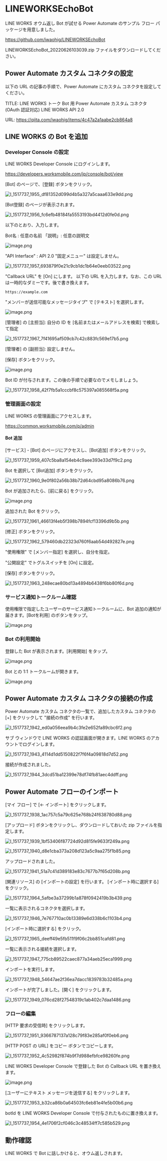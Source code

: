 # LINEWORKSEchoBot
LINE WORKS オウム返し Bot が試せる Power Automate のサンプル フロー パッケージを用意しました。

https://github.com/iwaohig/LINEWORKSEchoBot

LINEWORKSEchoBot_20220626103039.zip ファイルをダウンロードしてください。

## Power Automate カスタム コネクタの設定
以下の URL の記事の手順で、Power Automate にカスタム コネクタを設定してください。

TITLE: LINE WORKS トーク Bot 用 Power Automate カスタム コネクタ (OAuth 認証対応) LINE WORKS API 2.0

URL: https://qiita.com/iwaohig/items/4c47a2a1aabe2cb864a8

## LINE WORKS の Bot を追加
### Developer Console の設定

LINE WORKS Developer Console にログインします。

https://developers.worksmobile.com/jp/console/bot/view

[Bot] のページで、[登録] ボタンをクリック。

![l_1517737_1955_df81352d099d4b5a327a5caaa633e9dd.png](https://qiita-image-store.s3.ap-northeast-1.amazonaws.com/0/396107/5f2eddb4-a19d-73f9-4d53-2ad82d309a3c.png)

[Bot登録] のページが表示されます。

![l_1517737_1956_fc6efb48184fa5553193bd4412d0fe0d.png](https://qiita-image-store.s3.ap-northeast-1.amazonaws.com/0/396107/07eade4b-2d3b-166e-0741-f881f9ff4308.png)


以下のとおり、入力します。

 Bot名  : 任意の名前 
 「説明」: 任意の説明文

![image.png](https://qiita-image-store.s3.ap-northeast-1.amazonaws.com/0/396107/c0e6f45f-5cf4-ed2b-e9d2-157fd5ce61dc.png)

"API Interface" : API 2.0
"固定メニュー" は設定しません。

![l_1517737_1957_693879f0e21c9cb1dc1b64e0eeb03522.png](https://qiita-image-store.s3.ap-northeast-1.amazonaws.com/0/396107/a868c823-1780-d899-1ac7-bbedcd32d6cb.png)

"Callback URL" を [On] にします。
以下の URL を入力します。なお、この URL は一時的なダミーです。後で書き換えます。

```
https://example.com
```

"メンバーが送信可能なメッセージタイプ" で [テキスト] を選択します。

![image.png](https://qiita-image-store.s3.ap-northeast-1.amazonaws.com/0/396107/16c9d546-a4f2-c85c-c5a6-385208dec463.png)

[Botポリシー]: 変更しません。

[管理者] の [主担当]: 自分の ID を [名前またはメールアドレスを検索] で検索して指定

![l_1517737_1967_7f41695af509cb7c42c883fc569e17b5.png](https://qiita-image-store.s3.ap-northeast-1.amazonaws.com/0/396107/d787ad10-5136-143d-09ca-1b33dc5b1168.png)

[管理者] の [副担当]: 設定しません。

[保存] ボタンをクリック。

![image.png](https://qiita-image-store.s3.ap-northeast-1.amazonaws.com/0/396107/0acad3c4-9d01-caf2-d392-b8d739dad3f2.png)

Bot ID が付与されます。この後の手順で必要なのでメモしましょう。

![l_1517737_1958_42f7fb5a1cccbf8c575397a085568f5a.png](https://qiita-image-store.s3.ap-northeast-1.amazonaws.com/0/396107/b176c655-ec06-98ca-d33d-9956417059eb.png)

### 管理画面の設定
LINE WORKS の管理画面にアクセスします。

https://common.worksmobile.com/p/admin

#### Bot 追加
[サービス] - [Bot] のページにアクセスし、[Bot追加] ボタンをクリック。

![l_1517737_1959_407c5ba8a154eb4c9aee393e33d7f9c2.png](https://qiita-image-store.s3.ap-northeast-1.amazonaws.com/0/396107/8071fc60-42bb-b38f-9e0f-217ddf09d7b3.png)

Bot を選択して [Bot追加] ボタンをクリック。

![l_1517737_1960_9e0f802a56b38b72d64cbd95a8086b76.png](https://qiita-image-store.s3.ap-northeast-1.amazonaws.com/0/396107/c1ec8a6c-940e-1dd3-ffc0-2a522ad4c554.png)

Bot が追加されたら、[前に戻る] をクリック。

![image.png](https://qiita-image-store.s3.ap-northeast-1.amazonaws.com/0/396107/7c25e728-6226-ad01-63e1-471d54f80d0a.png)

追加された Bot をクリック。

![l_1517737_1961_46613f4eb5f398b7894fcf13396d9b5b.png](https://qiita-image-store.s3.ap-northeast-1.amazonaws.com/0/396107/952b2570-d0e8-7459-d323-6234d4af1095.png)


[修正] ボタンをクリック。

![l_1517737_1962_579460db22323d760f6aab54d492827e.png](https://qiita-image-store.s3.ap-northeast-1.amazonaws.com/0/396107/b7a211b0-e4f3-1cc9-74b0-cb1ec3160d91.png)


"使用権限" で [メンバー指定] を選択し、自分を指定。

"公開設定" でトグルスイッチを [On] に設定。

[保存] ボタンをクリック。

![l_1517737_1963_248ecae80bd13a4894b6438f6bb80f6d.png](https://qiita-image-store.s3.ap-northeast-1.amazonaws.com/0/396107/a943e5f7-c18c-8e3c-8d02-07bd9742a63a.png)

### サービス通知トークルーム確認
使用権限で指定したユーザーのサービス通知トークルームに、Bot 追加の通知が届きます。[Botを利用] のボタンをタップ。

![image.png](https://qiita-image-store.s3.ap-northeast-1.amazonaws.com/0/396107/ea04ffb1-745e-1a66-6336-485ce4791628.png)

### Bot の利用開始
登録した Bot が表示されます。[利用開始] をタップ。

![image.png](https://qiita-image-store.s3.ap-northeast-1.amazonaws.com/0/396107/537e342b-2f76-3f22-d15f-ed9a883947aa.png)

Bot との 1:1 トークルームが開きます。

![image.png](https://qiita-image-store.s3.ap-northeast-1.amazonaws.com/0/396107/c2057013-955a-0b22-27d2-acddc1f480f0.png)

## Power Automate カスタム コネクタの接続の作成

Power Automate カスタム コネクタの一覧で、追加したカスタム コネクタの [+] をクリックして "接続の作成" を行います。

![l_1517737_1942_ed0a056eea9b4c3fe2e652fa89cbc6f2.png](https://qiita-image-store.s3.ap-northeast-1.amazonaws.com/0/396107/7bdce782-47e1-3410-1863-764b40a897bc.png)

サブ ウィンドウで LINE WORKS の認証画面が開きます。LINE WORKS のアカウントでログインします。

![l_1517737_1943_4114d1dd5150822f7f6f4a09818d7d52.png](https://qiita-image-store.s3.ap-northeast-1.amazonaws.com/0/396107/77acd184-a50e-7654-c37e-a7e127a12704.png)

接続が作成されました。

![l_1517737_1944_3dcd51ba12399e78df74fb81aec4ddff.png](https://qiita-image-store.s3.ap-northeast-1.amazonaws.com/0/396107/bbf6e142-43ba-9d65-33e1-d6d54c9136a5.png)

## Power Automate フローのインポート
[マイ フロー] で [← インポート] をクリックします。

![l_1517737_1938_1ac757c5a79c625e768b24f638780d88.png](https://qiita-image-store.s3.ap-northeast-1.amazonaws.com/0/396107/c8649e43-6157-31e4-8ba2-6fefef830b5c.png)

[アップロード] ボタンをクリックし、ダウンロードしておいた zip ファイルを指定します。

![l_1517737_1939_1bf53406f87724d92d815fe9633f249a.png](https://qiita-image-store.s3.ap-northeast-1.amazonaws.com/0/396107/dfa3bf96-392d-6f5d-72ba-481edefa7214.png)

![l_1517737_1940_d8e1cba373a208d123a5c9aa275f1b85.png](https://qiita-image-store.s3.ap-northeast-1.amazonaws.com/0/396107/a6eb6b9c-6ef5-2477-d42b-b5b5de8157b7.png)

アップロードされました。

![l_1517737_1941_51a7c41d389183e83c7677b7f65d208b.png](https://qiita-image-store.s3.ap-northeast-1.amazonaws.com/0/396107/de11ce43-9055-d42b-a643-347918f5af4a.png)

[関連リソース] の [インポートの設定] を行います。
[インポート時に選択する] をクリック。

![l_1517737_1964_5afbe3a37299b1a878f0942419b3b439.png](https://qiita-image-store.s3.ap-northeast-1.amazonaws.com/0/396107/a734cccd-d983-2638-f2cc-3290840beb2d.png)

一覧に表示されるコネクタを選択します。

![l_1517737_1946_7e767710ac0b13389e6d338b6c1103b4.png](https://qiita-image-store.s3.ap-northeast-1.amazonaws.com/0/396107/6eede885-6c06-7551-379c-9cf0201f382f.png)

[インポート時に選択する] をクリック。

![l_1517737_1965_deeff49e5fb511f9f06c2bb851cafd81.png](https://qiita-image-store.s3.ap-northeast-1.amazonaws.com/0/396107/05904c5f-1b2b-049e-067e-8bd3c34d90cc.png)

一覧に表示される接続を選択します。

![l_1517737_1947_775cb89522caec877a34aeb25eca1999.png](https://qiita-image-store.s3.ap-northeast-1.amazonaws.com/0/396107/27d958e5-a60c-1630-eda5-1db71d9a5a80.png)

インポートを実行します。

![l_1517737_1948_54647ae2f36ea7dacc1839783b32485a.png](https://qiita-image-store.s3.ap-northeast-1.amazonaws.com/0/396107/538cc9cb-c904-f27c-508e-c911c82aed32.png)

インポートが完了しました。[開く] をクリックします。

![l_1517737_1949_076cd28f27548319c1ab402c7daa1486.png](https://qiita-image-store.s3.ap-northeast-1.amazonaws.com/0/396107/974a3f42-3419-070c-82a4-ff9616c61766.png)

### フローの編集
[HTTP 要求の受信時] をクリックします。

![l_1517737_1951_9366787137a128c79f83e285af0f0eb6.png](https://qiita-image-store.s3.ap-northeast-1.amazonaws.com/0/396107/9fc35932-b9cc-c186-0e7a-dc4ed458a509.png)

[HTTP POST の URL] をコピー ボタンでコピーします。

![l_1517737_1952_4c52982f874b9f7d988efbfce98260fe.png](https://qiita-image-store.s3.ap-northeast-1.amazonaws.com/0/396107/534fbbe5-0ad0-996d-e695-e5c39d4567df.png)

LINE WORKS Developer Console で登録した Bot の Callback URL を置き換えます。

![image.png](https://qiita-image-store.s3.ap-northeast-1.amazonaws.com/0/396107/72449cb2-86d7-4bf1-ab3e-4fea3d6f333b.png)

[ユーザーにテキスト メッセージを送信する] をクリックします。

![l_1517737_1953_b32ca86b0a64503fc6eb81e4fe5b00b6.png](https://qiita-image-store.s3.ap-northeast-1.amazonaws.com/0/396107/63505c70-ffe3-ddaf-26c5-2d73b7da62e5.png)

botId を LINE WORKS Developer Console で付与されたものに置き換えます。

![l_1517737_1954_4e1706f2cf046c3c48534ff7c585b529.png](https://qiita-image-store.s3.ap-northeast-1.amazonaws.com/0/396107/a7ed109a-12ac-13ba-0335-9df35734f799.png)

## 動作確認
LINE WORKS で Bot に話しかけると、オウム返しされます。


